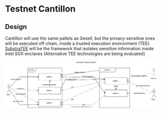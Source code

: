# Testnet Cantillon

## Design

Cantillon will use the same pallets as Gesell, but the privacy-sensitive ones will be executed off-chain, inside a trusted execution environment (TEE). [SubstraTEE](https://github.com/scs/substraTEE) will be the framework that isolates sensitive information inside Intel SGX enclaves (Alternative TEE technologies are being evaluated)

![Cantillon](./fig/Testnet-Cantillon-Component-Interactions.svg)
